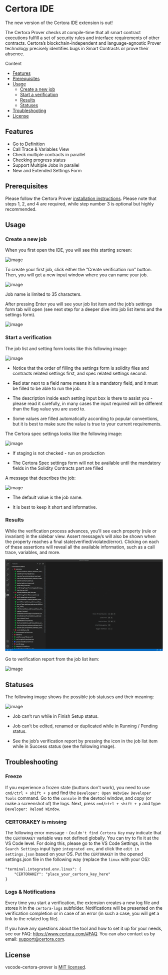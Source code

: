 # Certora IDE

The new version of the Certora IDE extension is out!

The Certora Prover checks at compile-time that all smart contract executions fulfill a set of security rules and interface requirements of other contracts. Certora’s blockchain-independent and language-agnostic Prover technology precisely identifies bugs in Smart Contracts or prove their absence.


Content

- [Features](#features)
- [Prerequisites](#prerequisites)
- [Usage](#usage)
  - [Create a new job](#create-a-new-job)
  - [Start a verification](#start-a-verification)
  - [Results](#results)
  - [Statuses](#statuses)
- [Troubleshooting](#troubleshooting)
- [License](#license)

## Features

- Go to Definition
- Call Trace & Variables View
- Check multiple contracts in parallel
- Checking progress status
- Support Multiple Jobs in parallel
- New and Extended Settings Form

## Prerequisites

Please follow the Certora Prover [installation instructions](https://docs.certora.com/en/latest/).  Please note that steps 1, 2, and 4 are required, while step number 3 is optional but highly recommended.

## Usage

### Create a new job

When you first open the IDE, you will see this starting screen:

![image](https://user-images.githubusercontent.com/101042618/203574085-3fc6dd36-6298-4c28-9591-59277ab93a3f.png)

To create your first job, click either the “Create verification run” button. Then, you will get a new input window where you can name your job.

![image](https://user-images.githubusercontent.com/101042618/203574167-116485cc-ffcc-48e5-b1cc-0e2bc2a2840b.png)

Job name is limited to 35 characters.

After pressing Enter you will see your job list item and the job’s settings form tab will open (see next step for a deeper dive into job list items and the settings form).

![image](https://user-images.githubusercontent.com/101042618/203574324-03d52268-3c4b-40b1-915c-6af23e9189d1.png)



### Start a verification

The job list and setting form looks like this following image:

![image](https://user-images.githubusercontent.com/101042618/203574517-ea48ecce-56b0-4ea7-94a6-77485fa5fdbe.png)

* Notice that the order of filling the settings form is solidity files and contracts related settings first, and spec related settings second.

* Red star next to a field name means it is a mandatory field, and it must be filled to be able to run the job.

* The description inside each setting input box is there to assist you - please read it carefully, in many cases the input required will be different than the flag value you are used to.

* Some values are filled automatically according to popular conventions, but it is best to make sure the value is true to your current requirements.

The Certora spec settings looks like the following image:

![image](https://user-images.githubusercontent.com/101042618/203575021-ba39433b-58e2-4ae5-85e7-a50b16ff70d4.png)

* If staging is not checked - run on production

* The Certora Spec settings form will not be available until the mandatory fields in the Solidity Contracts part are filled

A message that describes the job:

![image](https://user-images.githubusercontent.com/101042618/203575303-a7bae547-dcc4-4fff-8378-a382d9e58262.png)

* The default value is the job name. 

* It is best to keep it short and informative.


### Results

While the verification process advances, you'll see each property (rule or invariant) in the sidebar view. Assert message/s will also be shown when the property reaches a final state(verified/violated/error). Clicking on each of these assertions will reveal all the available information, such as a call trace, variables, and more.

![go-to-code](assets/go-to-code.gif)

Go to verification report from the job list item:

![image](https://user-images.githubusercontent.com/101042618/203575476-264a610a-87cd-4adf-94e5-45c54531b7bb.png)


## Statuses

The following image shows the possible job statuses and their meaning:

![image](https://user-images.githubusercontent.com/101042618/203576203-c9de1cba-47fb-45ab-b7bb-2d07a595a01d.png)

* Job can’t run while in Finish Setup status. 

* Job can’t be edited, renamed or duplicated while in Running / Pending status.

* See the job’s verification report by pressing the icon in the job list item while in Success status (see the following image).


## Troubleshooting

### Freeze

If you experience a frozen state (buttons don't work), you need to use `cmd/ctrl + shift + p` and find the `Developer: Open Webview Developer Tools` command. Go to the `console` in the devtool window, and copy (or make a screenshot of) the logs. Next, press `cmd/ctrl + shift + p` and type `Developer: Reload Window`.

### CERTORAKEY is missing

The following error message - `Couldn't find Certora Key` may indicate that the `CERTORAKEY` variable was not defined globally. You can try to fix it at the VS Code level. For doing this, please go to the VS Code Settings, in the `Search Settings` input type `integrated env`, and click the `edit in settings.json` based on your OS. Put the `CERTORAKEY` in the opened settings.json file in the following way (replace the `linux` with your OS):
```
"terminal.integrated.env.linux": {
    "CERTORAKEY": "place_your_certora_key_here"
}
```

### Logs & Notifications

Every time you start a verification, the extension creates a new log file and stores it in the `certora-logs` subfolder. Notifications will be presented on the verification completion or in case of an error (in such a case, you will get a link to the related log file).

If you have any questions about the tool and how to set it up for your needs, see our FAQ: https://www.certora.com/#FAQ.
You can also contact us by email: [support@certora.com](support@certora.com).


## License

vscode-certora-prover is [MIT licensed](LICENSE).
